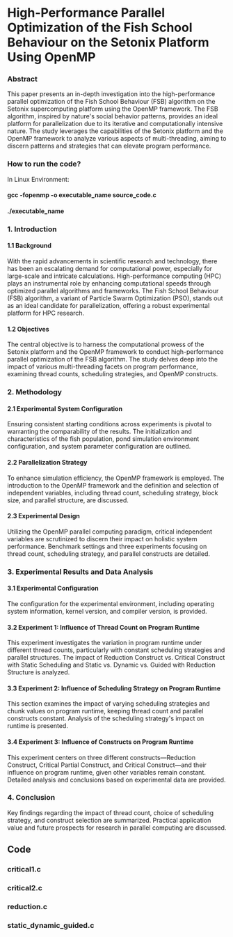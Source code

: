 
# High-Performance Parallel Optimization of the Fish School Behaviour on the Setonix Platform Using OpenMP

### Abstract

This paper presents an in-depth investigation into the high-performance parallel optimization of the Fish School Behaviour (FSB) algorithm on the Setonix supercomputing platform using the OpenMP framework. The FSB algorithm, inspired by nature's social behavior patterns, provides an ideal platform for parallelization due to its iterative and computationally intensive nature. The study leverages the capabilities of the Setonix platform and the OpenMP framework to analyze various aspects of multi-threading, aiming to discern patterns and strategies that can elevate program performance.

### How to run  the code?
In Linux Environment:

#### gcc -fopenmp -o executable_name source_code.c

#### ./executable_name

### 1. Introduction

#### 1.1 Background

With the rapid advancements in scientific research and technology, there has been an escalating demand for computational power, especially for large-scale and intricate calculations. High-performance computing (HPC) plays an instrumental role by enhancing computational speeds through optimized parallel algorithms and frameworks. The Fish School Behaviour (FSB) algorithm, a variant of Particle Swarm Optimization (PSO), stands out as an ideal candidate for parallelization, offering a robust experimental platform for HPC research.

#### 1.2 Objectives

The central objective is to harness the computational prowess of the Setonix platform and the OpenMP framework to conduct high-performance parallel optimization of the FSB algorithm. The study delves deep into the impact of various multi-threading facets on program performance, examining thread counts, scheduling strategies, and OpenMP constructs.

### 2. Methodology

#### 2.1 Experimental System Configuration

Ensuring consistent starting conditions across experiments is pivotal to warranting the comparability of the results. The initialization and characteristics of the fish population, pond simulation environment configuration, and system parameter configuration are outlined.

#### 2.2 Parallelization Strategy

To enhance simulation efficiency, the OpenMP framework is employed. The introduction to the OpenMP framework and the definition and selection of independent variables, including thread count, scheduling strategy, block size, and parallel structure, are discussed.

#### 2.3 Experimental Design

Utilizing the OpenMP parallel computing paradigm, critical independent variables are scrutinized to discern their impact on holistic system performance. Benchmark settings and three experiments focusing on thread count, scheduling strategy, and parallel constructs are detailed.

### 3. Experimental Results and Data Analysis

#### 3.1 Experimental Configuration

The configuration for the experimental environment, including operating system information, kernel version, and compiler version, is provided.

#### 3.2 Experiment 1: Influence of Thread Count on Program Runtime

This experiment investigates the variation in program runtime under different thread counts, particularly with constant scheduling strategies and parallel structures. The impact of Reduction Construct vs. Critical Construct with Static Scheduling and Static vs. Dynamic vs. Guided with Reduction Structure is analyzed.

#### 3.3 Experiment 2: Influence of Scheduling Strategy on Program Runtime

This section examines the impact of varying scheduling strategies and chunk values on program runtime, keeping thread count and parallel constructs constant. Analysis of the scheduling strategy's impact on runtime is presented.

#### 3.4 Experiment 3: Influence of Constructs on Program Runtime

This experiment centers on three different constructs—Reduction Construct, Critical Partial Construct, and Critical Construct—and their influence on program runtime, given other variables remain constant. Detailed analysis and conclusions based on experimental data are provided.

### 4. Conclusion

Key findings regarding the impact of thread count, choice of scheduling strategy, and construct selection are summarized. Practical application value and future prospects for research in parallel computing are discussed.


## Code

### critical1.c

### critical2.c

### reduction.c

### static_dynamic_guided.c



